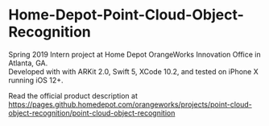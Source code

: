 # Home-Depot-Point-Cloud-Object-Recognition
Spring 2019 Intern project at Home Depot OrangeWorks Innovation Office in Atlanta, GA. <br>
Developed with with ARKit 2.0, Swift 5, XCode 10.2, and tested on iPhone X running iOS 12+.

Read the official product description at
https://pages.github.homedepot.com/orangeworks/projects/point-cloud-object-recognition/point-cloud-object-recognition
